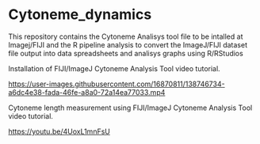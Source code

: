 # Cytoneme_dynamics
 This repository contains the Cytoneme Analisys tool file to be intalled at Imagej/FIJI and the R pipeline analysis to convert the ImageJ/FIJI dataset file output into data spreadsheets and analisys graphs using R/RStudios

Installation of FIJI/ImageJ Cytoneme Analysis Tool video tutorial.

https://user-images.githubusercontent.com/16870811/138746734-a6dc4e38-fada-46fe-a8a0-72a14ea77033.mp4

Cytoneme length measurement using FIJI/ImageJ Cytoneme Analysis Tool video tutorial.

https://youtu.be/4UoxL1mnFsU
